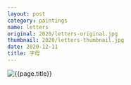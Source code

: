```yaml
---
layout: post
category: paintings
name: letters
original: 2020/letters-original.jpg
thumbnail: 2020/letters-thumbnail.jpg
date: 2020-12-11
title: 字母
---
```


![{{page.title}}](/gallery/{{page.category}}/{{page.original}})

